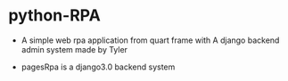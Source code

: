 # python-RPA

* A simple web rpa application from quart frame with A django backend admin system made by Tyler

- pagesRpa is a django3.0 backend system
